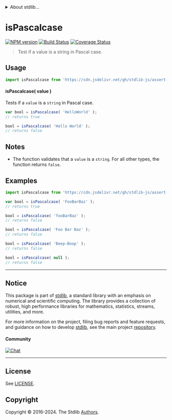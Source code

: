 <!--

@license Apache-2.0

Copyright (c) 2022 The Stdlib Authors.

Licensed under the Apache License, Version 2.0 (the "License");
you may not use this file except in compliance with the License.
You may obtain a copy of the License at

   http://www.apache.org/licenses/LICENSE-2.0

Unless required by applicable law or agreed to in writing, software
distributed under the License is distributed on an "AS IS" BASIS,
WITHOUT WARRANTIES OR CONDITIONS OF ANY KIND, either express or implied.
See the License for the specific language governing permissions and
limitations under the License.

-->


<details>
  <summary>
    About stdlib...
  </summary>
  <p>We believe in a future in which the web is a preferred environment for numerical computation. To help realize this future, we've built stdlib. stdlib is a standard library, with an emphasis on numerical and scientific computation, written in JavaScript (and C) for execution in browsers and in Node.js.</p>
  <p>The library is fully decomposable, being architected in such a way that you can swap out and mix and match APIs and functionality to cater to your exact preferences and use cases.</p>
  <p>When you use stdlib, you can be absolutely certain that you are using the most thorough, rigorous, well-written, studied, documented, tested, measured, and high-quality code out there.</p>
  <p>To join us in bringing numerical computing to the web, get started by checking us out on <a href="https://github.com/stdlib-js/stdlib">GitHub</a>, and please consider <a href="https://opencollective.com/stdlib">financially supporting stdlib</a>. We greatly appreciate your continued support!</p>
</details>

# isPascalcase

[![NPM version][npm-image]][npm-url] [![Build Status][test-image]][test-url] [![Coverage Status][coverage-image]][coverage-url] <!-- [![dependencies][dependencies-image]][dependencies-url] -->

> Test if a value is a string in Pascal case.



<section class="usage">

## Usage

```javascript
import isPascalcase from 'https://cdn.jsdelivr.net/gh/stdlib-js/assert-is-pascalcase@deno/mod.js';
```

#### isPascalcase( value )

Tests if a `value` is a `string` in Pascal case.

```javascript
var bool = isPascalcase( 'HelloWorld' );
// returns true

bool = isPascalcase( 'Hello World' );
// returns false
```

</section>

<!-- /.usage -->

<section class="notes">

## Notes

-   The function validates that a `value` is a `string`. For all other types, the function returns `false`.

</section>

<!-- /.notes -->

<section class="examples">

## Examples

<!-- eslint no-undef: "error" -->

```javascript
import isPascalcase from 'https://cdn.jsdelivr.net/gh/stdlib-js/assert-is-pascalcase@deno/mod.js';

var bool = isPascalcase( 'FooBarBaz' );
// returns true

bool = isPascalcase( 'fooBarBaz' );
// returns false

bool = isPascalcase( 'Foo Bar Baz' );
// returns false

bool = isPascalcase( 'Beep-Boop' );
// returns false

bool = isPascalcase( null );
// returns false
```

</section>

<!-- /.examples -->



<!-- Section for related `stdlib` packages. Do not manually edit this section, as it is automatically populated. -->

<section class="related">

</section>

<!-- /.related -->

<!-- Section for all links. Make sure to keep an empty line after the `section` element and another before the `/section` close. -->


<section class="main-repo" >

* * *

## Notice

This package is part of [stdlib][stdlib], a standard library with an emphasis on numerical and scientific computing. The library provides a collection of robust, high performance libraries for mathematics, statistics, streams, utilities, and more.

For more information on the project, filing bug reports and feature requests, and guidance on how to develop [stdlib][stdlib], see the main project [repository][stdlib].

#### Community

[![Chat][chat-image]][chat-url]

---

## License

See [LICENSE][stdlib-license].


## Copyright

Copyright &copy; 2016-2024. The Stdlib [Authors][stdlib-authors].

</section>

<!-- /.stdlib -->

<!-- Section for all links. Make sure to keep an empty line after the `section` element and another before the `/section` close. -->

<section class="links">

[npm-image]: http://img.shields.io/npm/v/@stdlib/assert-is-pascalcase.svg
[npm-url]: https://npmjs.org/package/@stdlib/assert-is-pascalcase

[test-image]: https://github.com/stdlib-js/assert-is-pascalcase/actions/workflows/test.yml/badge.svg?branch=main
[test-url]: https://github.com/stdlib-js/assert-is-pascalcase/actions/workflows/test.yml?query=branch:main

[coverage-image]: https://img.shields.io/codecov/c/github/stdlib-js/assert-is-pascalcase/main.svg
[coverage-url]: https://codecov.io/github/stdlib-js/assert-is-pascalcase?branch=main

<!--

[dependencies-image]: https://img.shields.io/david/stdlib-js/assert-is-pascalcase.svg
[dependencies-url]: https://david-dm.org/stdlib-js/assert-is-pascalcase/main

-->

[chat-image]: https://img.shields.io/gitter/room/stdlib-js/stdlib.svg
[chat-url]: https://app.gitter.im/#/room/#stdlib-js_stdlib:gitter.im

[stdlib]: https://github.com/stdlib-js/stdlib

[stdlib-authors]: https://github.com/stdlib-js/stdlib/graphs/contributors

[cli-section]: https://github.com/stdlib-js/assert-is-pascalcase#cli
[cli-url]: https://github.com/stdlib-js/assert-is-pascalcase/tree/cli
[@stdlib/assert-is-pascalcase]: https://github.com/stdlib-js/assert-is-pascalcase/tree/main

[umd]: https://github.com/umdjs/umd
[es-module]: https://developer.mozilla.org/en-US/docs/Web/JavaScript/Guide/Modules

[deno-url]: https://github.com/stdlib-js/assert-is-pascalcase/tree/deno
[deno-readme]: https://github.com/stdlib-js/assert-is-pascalcase/blob/deno/README.md
[umd-url]: https://github.com/stdlib-js/assert-is-pascalcase/tree/umd
[umd-readme]: https://github.com/stdlib-js/assert-is-pascalcase/blob/umd/README.md
[esm-url]: https://github.com/stdlib-js/assert-is-pascalcase/tree/esm
[esm-readme]: https://github.com/stdlib-js/assert-is-pascalcase/blob/esm/README.md
[branches-url]: https://github.com/stdlib-js/assert-is-pascalcase/blob/main/branches.md

[stdlib-license]: https://raw.githubusercontent.com/stdlib-js/assert-is-pascalcase/main/LICENSE

[standard-streams]: https://en.wikipedia.org/wiki/Standard_streams

[mdn-regexp]: https://developer.mozilla.org/en-US/docs/Web/JavaScript/Guide/Regular_Expressions

<!-- <related-links> -->

<!-- </related-links> -->

</section>

<!-- /.links -->

